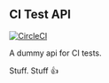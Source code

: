 CI Test API
---

[![CircleCI](https://circleci.com/gh/kasparasg/ci-test-api.svg?style=svg)](https://circleci.com/gh/kasparasg/ci-test-api)

A dummy api for CI tests.

Stuff. Stuff :+1:
